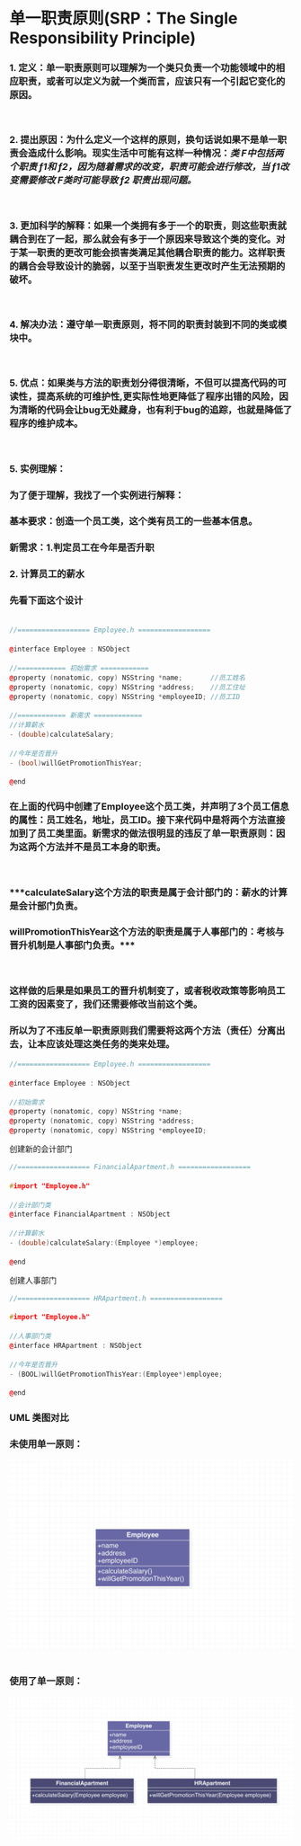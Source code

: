 # 单一职责原则(SRP：The Single Responsibility Principle)
### 1. **定义**：单一职责原则可以理解为一个类只负责一个功能领域中的相应职责，或者可以定义为就一个类而言，应该只有一个引起它变化的原因。
&nbsp;
### 2. **提出原因**：为什么定义一个这样的原则，换句话说如果不是单一职责会造成什么影响。现实生活中可能有这样一种情况：*类 F中包括两个职责 f1和 f2，因为随着需求的改变，职责可能会进行修改，当 f1改变需要修改 F类时可能导致 f2 职责出现问题。*
&nbsp;
### 3. **更加科学的解释**：如果一个类拥有多于一个的职责，则这些职责就耦合到在了一起，那么就会有多于一个原因来导致这个类的变化。对于某一职责的更改可能会损害类满足其他耦合职责的能力。这样职责的耦合会导致设计的脆弱，以至于当职责发生更改时产生无法预期的破坏。
&nbsp;
### 4. **解决办法**：遵守单一职责原则，将不同的职责封装到不同的类或模块中。
&nbsp;
### 5. **优点**：如果类与方法的职责划分得很清晰，不但可以提高代码的可读性，提高系统的可维护性,更实际性地更降低了程序出错的风险，因为清晰的代码会让bug无处藏身，也有利于bug的追踪，也就是降低了程序的维护成本。

&nbsp;
### 5. **实例理解**：
### 为了便于理解，我找了一个实例进行解释：
### **基本要求**：创造一个员工类，这个类有员工的一些基本信息。
### **新需求**：1.判定员工在今年是否升职    
###             2. 计算员工的薪水

### 先看下面这个设计
```C++

//================== Employee.h ==================

@interface Employee : NSObject

//============ 初始需求 ============
@property (nonatomic, copy) NSString *name;       //员工姓名
@property (nonatomic, copy) NSString *address;    //员工住址
@property (nonatomic, copy) NSString *employeeID; //员工ID

//============ 新需求 ============
//计算薪水
- (double)calculateSalary;

//今年是否晋升
- (bool)willGetPromotionThisYear;

@end

```

### 在上面的代码中创建了Employee这个员工类，并声明了3个员工信息的属性：员工姓名，地址，员工ID。接下来代码中是将两个方法直接加到了员工类里面。新需求的做法很明显的违反了单一职责原则：**因为这两个方法并不是员工本身的职责。**
&nbsp;
### ***calculateSalary这个方法的职责是属于会计部门的：薪水的计算是会计部门负责。
### willPromotionThisYear这个方法的职责是属于人事部门的：考核与晋升机制是人事部门负责。***
&nbsp;
### 这样做的后果是如果员工的晋升机制变了，或者税收政策等影响员工工资的因素变了，我们还需要修改当前这个类。

### 所以为了不违反单一职责原则我们需要将这两个方法（责任）分离出去，让本应该处理这类任务的类来处理。
```c++
//================== Employee.h ==================

@interface Employee : NSObject

//初始需求
@property (nonatomic, copy) NSString *name;
@property (nonatomic, copy) NSString *address;
@property (nonatomic, copy) NSString *employeeID;
```
创建新的会计部门
```c++
//================== FinancialApartment.h ==================

#import "Employee.h"

//会计部门类
@interface FinancialApartment : NSObject

//计算薪水
- (double)calculateSalary:(Employee *)employee;

@end
```
创建人事部门
```c++
//================== HRApartment.h ==================

#import "Employee.h"

//人事部门类
@interface HRApartment : NSObject

//今年是否晋升
- (BOOL)willGetPromotionThisYear:(Employee*)employee;

@end
```
### **UML 类图对比**
### 未使用单一原则：
![UML1](https://github.com/LiYu0105/se_homework/blob/master/images/uml1.png)
&nbsp;
### 使用了单一原则：
![UML2](https://github.com/LiYu0105/se_homework/blob/master/images/uml2.png)

